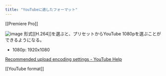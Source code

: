 ```yaml
---
title: "YouTubeに適したフォーマット"
---
```


[[Premiere Pro]]

![image](https://gyazo.com/febd69d7658d9906833f03e17d386425/thumb/1000)
形式[[H.264]]を選ぶと、プリセットからYouTube 1080pを選ぶことができるようになる。
- 1080p: 1920x1080

[Recommended upload encoding settings - YouTube Help](https://support.google.com/youtube/answer/1722171?hl=en)

[[YouTube format]]
